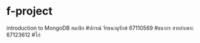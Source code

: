 # f-project
introduction to MongoDB
สมาชิก
#ปกรณ์ จิรธนานุรักษ์ 67110569
#ธนากร สายลำเพาะ 67123612
#ไก่
